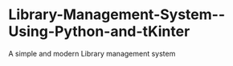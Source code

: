 # Library-Management-System--Using-Python-and-tKinter
A simple and modern Library management system
